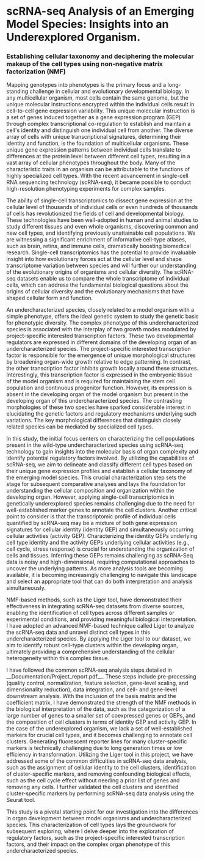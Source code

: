 # scRNA-seq Analysis of an Emerging Model Species: Insights into an Underexplored Organism. 

### Establishing cellular taxonomy and deciphering the molecular makeup of the cell types using non-negative matrix factorization (NMF)

Mapping genotypes into phenotypes is the primary focus and a long-standing challenge in cellular and evolutionary developmental biology. In any multicellular organism, most cells contain the same genome, but the unique molecular instructions encrypted within the individual cells result in cell-to-cell gene expression variability. This unique molecular instruction is a set of genes induced together as a gene expression program (GEP) through complex transcriptional co-regulation to establish and maintain a cell's identity and distinguish one individual cell from another. The diverse array of cells with unique transcriptional signatures, determining their identity and function, is the foundation of multicellular organisms. These unique gene expression patterns between individual cells translate to differences at the protein level between different cell types, resulting in a vast array of cellular phenotypes throughout the body. Many of the characteristic traits in an organism can be attributable to the functions of highly specialized cell types. With the recent advancement in single-cell RNA sequencing technology (scRNA-seq), it became possible to conduct high-resolution phenotyping experiments for complex samples.

The ability of single-cell transcriptomics to dissect gene expression at the cellular level of thousands of individual cells or even hundreds of thousands of cells has revolutionized the fields of cell and developmental biology. These technologies have been well-adopted in human and animal studies to study different tissues and even whole organisms, discovering common and new cell types, and identifying previously unattainable cell populations. We are witnessing a significant enrichment of informative cell-type atlases, such as brain, retina, and immune cells, dramatically boosting biomedical research. Single-cell transcriptomics has the potential to provide invaluable insight into how evolutionary forces act at the cellular level and shape transcriptome variation between species and will further our understanding of the evolutionary origins of organisms and cellular diversity. The scRNA-seq datasets enable us to compare the whole transcriptome of individual cells, which can address the fundamental biological questions about the origins of cellular diversity and the evolutionary mechanisms that have shaped cellular form and function.

An undercharacterized species, closely related to a model organism with a simple phenotype, offers the ideal genetic system to study the genetic basis for phenotypic diversity. The complex phenotype of this undercharacterized species is associated with the interplay of two growth modes modulated by project-specific interested transcription factors. These two developmental regulators are expressed in different domains of the developing organ of an undercharacterized species. The project-specific interested transcription factor is responsible for the emergence of unique morphological structures by broadening organ-wide growth relative to edge patterning. In contrast, the other transcription factor inhibits growth locally around these structures. Interestingly, this transcription factor is expressed in the embryonic tissue of the model organism and is required for maintaining the stem cell population and continuous progenitor function. However, its expression is absent in the developing organ of the model organism but present in the developing organ of this undercharacterized species. The contrasting morphologies of these two species have sparked considerable interest in elucidating the genetic factors and regulatory mechanisms underlying such variations. The key morphological differences that distinguish closely related species can be mediated by specialized cell types.

In this study, the initial focus centers on characterizing the cell populations present in the wild-type undercharacterized species using scRNA-seq technology to gain insights into the molecular basis of organ complexity and identify potential regulatory factors involved. By utilizing the capabilities of scRNA-seq, we aim to delineate and classify different cell types based on their unique gene expression profiles and establish a cellular taxonomy of the emerging model species. This crucial characterization step sets the stage for subsequent comparative analyses and lays the foundation for understanding the cellular composition and organization within the developing organ. However, applying single-cell transcriptomics in genetically underexplored species remains challenging due to the need for well-established marker genes to annotate the cell clusters. Another critical point to consider is that the transcriptomic profile of individual cells quantified by scRNA-seq may be a mixture of both gene expression signatures for cellular identity (identity GEP) and simultaneously occurring cellular activities (activity GEP). Characterizing the identity GEPs underlying cell type identity and the activity GEPs underlying cellular activities (e.g., cell cycle, stress response) is crucial for understanding the organization of cells and tissues. Inferring these GEPs remains challenging as scRNA-Seq data is noisy and high-dimensional, requiring computational approaches to uncover the underlying patterns. As more analysis tools are becoming available, it is becoming increasingly challenging to navigate this landscape and select an appropriate tool that can do both interpretation and analysis simultaneously.

NMF-based methods, such as the Liger tool, have demonstrated their effectiveness in integrating scRNA-seq datasets from diverse sources, enabling the identification of cell types across different samples or experimental conditions, and providing meaningful biological interpretation. I have adopted an advanced NMF-based technique called Liger to analyze the scRNA-seq data and unravel distinct cell types in this undercharacterized species. By applying the Liger tool to our dataset, we aim to identify robust cell-type clusters within the developing organ, ultimately providing a comprehensive understanding of the cellular heterogeneity within this complex tissue.

I have followed the common scRNA-seq analysis steps detailed in \_\_Documentation/Project_report.pdf\_\_. These steps include pre-processing (quality control, normalization, feature selection, gene-level scaling, and dimensionality reduction), data integration, and cell- and gene-level downstream analysis. With the inclusion of the basis matrix and the coefficient matrix, I have demonstrated the strength of the NMF methods in the biological interpretation of the data, such as the categorization of a large number of genes to a smaller set of coexpressed genes or GEPs, and the composition of cell clusters in terms of identity GEP and activity GEP. In the case of the underexplored organism, we lack a set of well-established markers for crucial cell types, and it becomes challenging to annotate cell clusters. Generating fluorescent reporter lines for many cluster-specific markers is technically challenging due to long generation times or low efficiency in transformation. Utilizing the Liger tool in this project, we have addressed some of the common difficulties in scRNA-seq data analysis, such as the assignment of cellular identity to the cell clusters, identification of cluster-specific markers, and removing confounding biological effects, such as the cell cycle effect without needing a prior list of genes and removing any cells. I further validated the cell clusters and identified cluster-specific markers by performing scRNA-seq data analysis using the Seurat tool.

This study is a pivotal starting point for our investigation into the differences in organ development between model organisms and undercharacterized species. This characterization of cell types lays the groundwork for subsequent exploring, where I delve deeper into the exploration of regulatory factors, such as the project-specific interested transcription factors, and their impact on the complex organ phenotype of this undercharacterized species.
